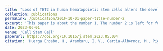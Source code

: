 ```yaml
---
title: "Loss of TET2 in human hematopoietic stem cells alters the development and function of neutrophils"
collection: publications
permalink: /publication/2010-10-01-paper-title-number-2
excerpt: 'This paper is about the number 1. The number 2 is left for future work.'
date: 2023-06-01
venue: 'Cell Stem Cell'
paperurl: https://doi.org/10.1016/j.stem.2023.05.004
citation: 'Huerga Encabo, H., Aramburu, I. V., Garcia-Albornoz, M., Piganeau, M., Wood, H., Song, A., Ferrelli, A., Sharma, A., Minutti, C. M., Domart, M. C., Papazoglou, D., Gurashi, K., Llorian Sopena, M., Goldstone, R., Fallesen, T., Wang, Q., Ariza-McNaughton, L., Wiseman, D. H., Batta, K., Gupta, R., … Bonnet, D. (2023). Loss of TET2 in human hematopoietic stem cells alters the development and function of neutrophils. Cell stem cell, 30(6), 781–799.e9.'
---
```

